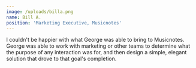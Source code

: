 ```yaml
---
image: /uploads/billa.png
name: Bill A.
position: 'Marketing Executive, Musicnotes'
---
```


I couldn't be happier with what George was able to bring to Musicnotes. George was able to work with marketing or other teams to determine what the purpose of any interaction was for, and then design a simple, elegant solution that drove to that goal's completion.
